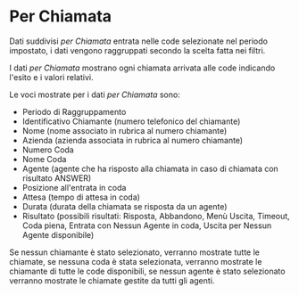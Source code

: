 # Per Chiamata	

Dati suddivisi *per Chiamata* entrata nelle code selezionate nel 
periodo impostato, i dati vengono raggruppati secondo la scelta 
fatta nei filtri.

I dati *per Chiamata* mostrano ogni chiamata arrivata alle code 
indicando l'esito e i valori relativi.

Le voci mostrate per i dati *per Chiamata* sono:

- Periodo di Raggruppamento
- Identificativo Chiamante (numero telefonico del chiamante)
- Nome (nome associato in rubrica al numero chiamante)
- Azienda (azienda associata in rubrica al numero chiamante)
- Numero Coda
- Nome Coda
- Agente (agente che ha risposto alla chiamata in caso di chiamata con 
risultato ANSWER)
- Posizione all'entrata in coda
- Attesa (tempo di attesa in coda)
- Durata (durata della chiamata se risposta da un agente)
- Risultato (possibili risultati: Risposta, Abbandono, Menù Uscita, 
Timeout, Coda piena, Entrata con Nessun Agente in coda, Uscita per 
Nessun Agente disponibile)

Se nessun chiamante è stato selezionato, verranno mostrate tutte le 
chiamate, se nessuna coda è stata selezionata, verranno mostrate le 
chiamante di tutte le code disponibili, se nessun agente è stato 
selezionato verranno mostrate le chiamate gestite da tutti gli agenti.
